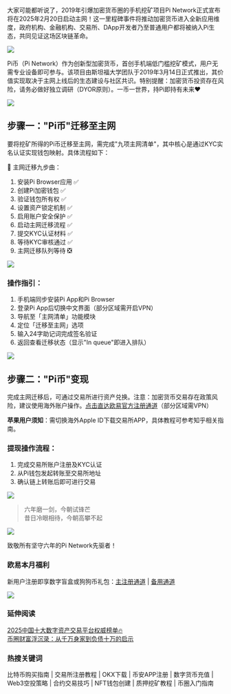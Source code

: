 大家可能都听说了，2019年引爆加密货币圈的手机挖矿项目Pi Network正式宣布将在2025年2月20日启动主网！这一里程碑事件将推动加密货币进入全新应用维度，政府机构、金融机构、交易所、DApp开发者乃至普通用户都将被纳入Pi生态，共同见证这场区块链革命。

![](https://fe095ec.webp.li/pi-coin-001.png)

Pi币（Pi Network）作为创新型加密货币，首创手机端低门槛挖矿模式，用户无需专业设备即可参与。该项目由斯坦福大学团队于2019年3月14日正式推出，其价值实现取决于主网上线后的生态建设与社区共识。特别提醒：加密货币投资存在风险，请务必做好独立调研（DYOR原则）。一币一世界，持Pi即持有未来❤️

![](https://fe095ec.webp.li/pi-coin-002.png)

## 步骤一："Pi币"迁移至主网

要将挖矿所得的Pi币迁移至主网，需完成"九项主网清单"，其中核心是通过KYC实名认证实现钱包映射。具体流程如下：

🌟 主网迁移九步曲：
1. 安装Pi Browser应用                 ✅
2. 创建Pi加密钱包                     ✅
3. 验证钱包所有权                     ✅
4. 设置资产锁定机制                   ✅
5. 启用账户安全保护                   ✅
6. 启动主网迁移流程                   ✅
7. 提交KYC认证材料                    ✅
8. 等待KYC审核通过                    ✅
9. 主网迁移队列等待                   ❎

![](https://fe095ec.webp.li/pi-coin-006.png)

### 操作指引：
1. 手机端同步安装Pi App和Pi Browser
2. 登录Pi App后切换中文界面（部分区域需开启VPN）
3. 导航至「主网清单」功能模块
4. 定位「迁移至主网」选项
5. 输入24字助记词完成签名验证
6. 返回查看迁移状态（显示"In queue"即进入排队）

![](https://fe095ec.webp.li/pi-coin-005.png)

## 步骤二："Pi币"变现

完成主网迁移后，可通过交易所进行资产兑换。注意：加密货币交易存在政策风险，建议使用海外账户操作。[点击直达欧易官方注册通道](https://www.chouyi.world/zh-hans/join/18639032)（部分区域需VPN）

**苹果用户须知**：需切换海外Apple ID下载交易所APP，具体教程可参考知乎相关指南。

### 提现操作流程：
1. 完成交易所账户注册及KYC认证
2. 从Pi钱包发起转账至交易所地址
3. 确认链上转账后即可进行交易

![](https://fe095ec.webp.li/pi-coin-007.png)

> 六年磨一剑，今朝试锋芒  
> 昔日冷眼相待，今朝高攀不起

![](https://fe095ec.webp.li/pi-coin-008.png)

致敬所有坚守六年的Pi Network先驱者！

### 欧易本月福利
新用户注册即享数字盲盒或狗狗币礼包：[主注册通道](https://www.okx.com/zh-hans/join/74873351) | [备用通道](https://www.chouyi.world/zh-hans/join/18639032)

[![](https://fe095ec.webp.li/top-10-exchanges-001.jpg)](https://www.chouyi.world/zh-hans/join/18639032)

### 延伸阅读
[2025中国十大数字资产交易平台权威榜单🔥](https://btc8848.com/top-10-exchanges/)  
[币圈财富浮沉录：从千万身家到负债十万的启示](https://heiyetouzi.xyz/biquanstory001/)

### 热搜关键词
比特币购买指南 | 交易所注册教程 | OKX下载 | 币安APP注册 | 数字货币充值 | Web3空投策略 | 合约交易技巧 | NFT钱包创建 | 质押挖矿教程 | 币圈入门指南